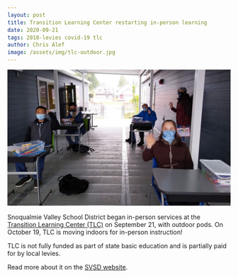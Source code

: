 ```yaml
---
layout: post
title: Transition Learning Center restarting in-person learning
date: 2020-09-21
tags: 2018-levies covid-19 tlc
author: Chris Alef
image: /assets/img/tlc-outdoor.jpg
---
```

![Transition Learning Center outdoor education](/assets/img/tlc-outdoor.jpg)

Snoqualmie Valley School District began in-person services at the [Transition Learning Center (TLC)](https://www.svsd410.org/Page/643) on September 21, with outdoor pods. On October 19, TLC is moving indoors for in-person instruction!

TLC is not fully funded as part of state basic education and is partially paid for by local levies.

Read more about it on the [SVSD website](https://www.svsd410.org/site/Default.aspx?PageType=3&DomainID=4&PageID=1&ViewID=6446ee88-d30c-497e-9316-3f8874b3e108&FlexDataID=27142).
